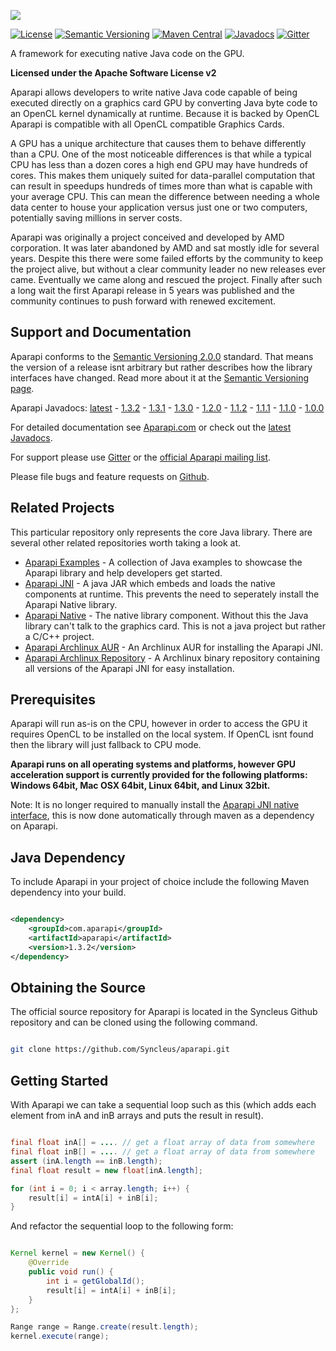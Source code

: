 ![](http://aparapi.com/images/logo-text-adjacent.png)

[![License](http://img.shields.io/:license-apache-blue.svg?style=flat-square)](http://www.apache.org/licenses/LICENSE-2.0.html)
[![Semantic Versioning](https://img.shields.io/SemVer/2.0.0.png)](http://semver.org/spec/v2.0.0.html)
[![Maven Central](https://maven-badges.herokuapp.com/maven-central/com.aparapi/aparapi/badge.png?style=flat)](https://maven-badges.herokuapp.com/maven-central/com.aparapi/aparapi/)
[![Javadocs](http://www.javadoc.io/badge/com.aparapi/aparapi.svg)](http://www.javadoc.io/doc/com.aparapi/aparapi)
[![Gitter](https://badges.gitter.im/Syncleus/aparapi.svg)](https://gitter.im/Syncleus/aparapi?utm_source=badge&utm_medium=badge&utm_campaign=pr-badge&utm_content=badge)

A framework for executing native Java code on the GPU.

**Licensed under the Apache Software License v2**

Aparapi allows developers to write native Java code capable of being executed directly on a graphics card GPU by converting Java byte code to an OpenCL kernel dynamically at runtime. Because it is backed by OpenCL Aparapi is compatible with all OpenCL compatible Graphics Cards.

A GPU has a unique architecture that causes them to behave differently than a CPU. One of the most noticeable differences is that while a typical CPU has less than a dozen cores a high end GPU may have hundreds of cores. This makes them uniquely suited for data-parallel computation that can result in speedups hundreds of times more than what is capable with your average CPU. This can mean the difference between needing a whole data center to house your application versus just one or two computers, potentially saving millions in server costs.

Aparapi was originally a project conceived and developed by AMD corporation. It was later abandoned by AMD and sat mostly idle for several years. Despite this there were some failed efforts by the community to keep the project alive, but without a clear community leader no new releases ever came. Eventually we came along and rescued the project. Finally after such a long wait the first Aparapi release in 5 years was published and the community continues to push forward with renewed excitement.

## Support and Documentation

Aparapi conforms to the [Semantic Versioning 2.0.0](http://semver.org/spec/v2.0.0.html) standard. That means the version of a release isnt arbitrary but rather describes how the library interfaces have changed. Read more about it at the [Semantic Versioning page](http://semver.org/spec/v2.0.0.html).

Aparapi Javadocs: [latest](http://www.javadoc.io/doc/com.aparapi/aparapi) - [1.3.2](http://www.javadoc.io/doc/com.aparapi/aparapi/1.3.2) - [1.3.1](http://www.javadoc.io/doc/com.aparapi/aparapi/1.3.1) - [1.3.0](http://www.javadoc.io/doc/com.aparapi/aparapi/1.3.0) - [1.2.0](http://www.javadoc.io/doc/com.aparapi/aparapi/1.2.0) - [1.1.2](http://www.javadoc.io/doc/com.aparapi/aparapi/1.1.2) - [1.1.1](http://www.javadoc.io/doc/com.aparapi/aparapi/1.1.1) - [1.1.0](http://www.javadoc.io/doc/com.aparapi/aparapi/1.1.0) - [1.0.0](http://www.javadoc.io/doc/com.syncleus.aparapi/aparapi/1.0.0)

For detailed documentation see [Aparapi.com](http://Aparapi.com) or check out the [latest Javadocs](http://www.javadoc.io/doc/com.aparapi/aparapi).

For support please use [Gitter](https://gitter.im/Syncleus/aparapi) or the [official Aparapi mailing list](https://groups.google.com/d/forum/aparapi).

Please file bugs and feature requests on [Github](https://github.com/Syncleus/aparapi/issues).

## Related Projects

This particular repository only represents the core Java library. There are several other related repositories worth taking a look at.

* [Aparapi Examples](https://github.com/Syncleus/aparapi-examples) - A collection of Java examples to showcase the Aparapi library and help developers get started.
* [Aparapi JNI](https://github.com/Syncleus/aparapi-jni) - A java JAR which embeds and loads the native components at runtime. This prevents the need to seperately install the Aparapi Native library.
* [Aparapi Native](https://github.com/Syncleus/aparapi-native) - The native library component. Without this the Java library can't talk to the graphics card. This is not a java project but rather a C/C++ project.
* [Aparapi Archlinux AUR](https://github.com/Syncleus/aparapi-archlinux) - An Archlinux AUR for installing the Aparapi JNI.
* [Aparapi Archlinux Repository](https://github.com/Syncleus/aparapi-archlinux-repo) - A Archlinux binary repository containing all versions of the Aparapi JNI for easy installation.

## Prerequisites

Aparapi will run as-is on the CPU, however in order to access the GPU it requires OpenCL to be installed on the local system. If OpenCL isnt found then the library will just fallback to CPU mode. 

**Aparapi runs on all operating systems and platforms, however GPU acceleration support is currently provided for the following platforms: Windows 64bit, Mac OSX 64bit, Linux 64bit, and Linux 32bit.**

Note: It is no longer required to manually install the [Aparapi JNI native interface](https://github.com/Syncleus/aparapi-native), this is now done automatically through maven as a dependency on Aparapi.

## Java Dependency

To include Aparapi in your project of choice include the following Maven dependency into your build.

```xml

<dependency>
    <groupId>com.aparapi</groupId>
    <artifactId>aparapi</artifactId>
    <version>1.3.2</version>
</dependency>
```

## Obtaining the Source

The official source repository for Aparapi is located in the Syncleus Github repository and can be cloned using the
following command.

```bash

git clone https://github.com/Syncleus/aparapi.git
```

## Getting Started

With Aparapi we can take a sequential loop such as this (which adds each element from inA and inB arrays and puts the result in result).

```java

final float inA[] = .... // get a float array of data from somewhere
final float inB[] = .... // get a float array of data from somewhere
assert (inA.length == inB.length);
final float result = new float[inA.length];

for (int i = 0; i < array.length; i++) {
    result[i] = intA[i] + inB[i];
}
```

And refactor the sequential loop to the following form:

```java

Kernel kernel = new Kernel() {
    @Override
    public void run() {
        int i = getGlobalId();
        result[i] = intA[i] + inB[i];
    }
};

Range range = Range.create(result.length);
kernel.execute(range);
```
